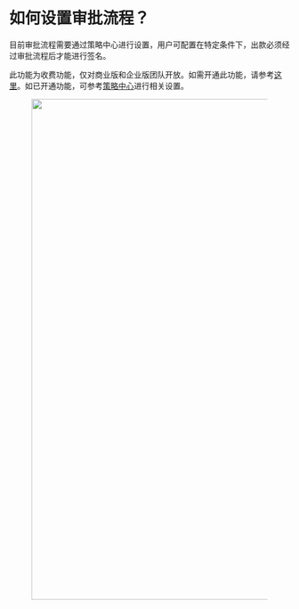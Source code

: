 # 如何设置审批流程？

目前审批流程需要通过策略中心进行设置，用户可配置在特定条件下，出款必须经过审批流程后才能进行签名。

此功能为收费功能，仅对商业版和企业版团队开放。如需开通此功能，请参考[这里]()。如已开通功能，可参考[策略中心]()进行相关设置。

<figure>     <img          src="../images/Snipaste_2025-08-21_16-05-56.png"          width="900"          height="auto"     > </figure>
